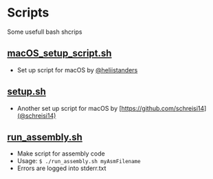 # Scripts

Some usefull bash shcrips

## [macOS_setup_script.sh](https://github.com/Stousn/scripts/blob/master/macOS_setup_script.sh)
* Set up script for macOS by [@heliistanders](https://github.com/heliistanders)

## [setup.sh](https://github.com/Stousn/scripts/blob/master/setup.sh)
* Another set up script for macOS by [https://github.com/schreisi14](@schreisi14)

## [run_assembly.sh](https://github.com/Stousn/scripts/blob/master/run_assembly.sh)
* Make script for assembly code
* Usage: `$ ./run_assembly.sh myAsmFilename`
* Errors are logged into stderr.txt
